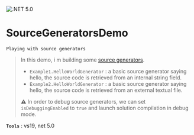﻿![.NET 5.0](https://github.com/aimenux/SourceGeneratorsDemo/workflows/.NET%205.0/badge.svg)
# SourceGeneratorsDemo
```
Playing with source generators
```

> In this demo, i m building some [source generators](https://devblogs.microsoft.com/dotnet/introducing-c-source-generators/). 
> - `Example1.HelloWorldGenerator` : a basic source generator saying hello, the source code is retrieved from an internal string field.
> - `Example2.HelloWorldGenerator` : a basic source generator saying hello, the source code is retrieved from an external textual file.
>
> ⚠ In order to debug source generators, we can set `isDebuggingEnabled` to `true` and launch solution compilation in debug mode.

**`Tools`** : vs19, net 5.0
